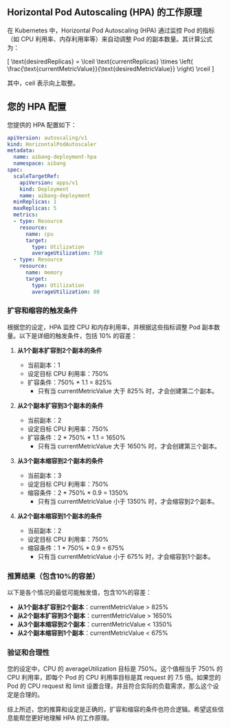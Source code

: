 ## Horizontal Pod Autoscaling (HPA) 的工作原理

在 Kubernetes 中，Horizontal Pod Autoscaling (HPA) 通过监控 Pod 的指标（如 CPU 利用率、内存利用率等）来自动调整 Pod 的副本数量。其计算公式为：

\[ \text{desiredReplicas} = \lceil \text{currentReplicas} \times \left( \frac{\text{currentMetricValue}}{\text{desiredMetricValue}} \right) \rceil \]

其中，ceil 表示向上取整。

## 您的 HPA 配置

您提供的 HPA 配置如下：

```yaml
apiVersion: autoscaling/v1
kind: HorizontalPodAutoscaler
metadata:
  name: aibang-deployment-hpa
  namespace: aibang
spec:
  scaleTargetRef:
    apiVersion: apps/v1
    kind: Deployment
    name: aibang-deployment
  minReplicas: 1
  maxReplicas: 5
  metrics:
  - type: Resource
    resource:
      name: cpu
      target:
        type: Utilization
        averageUtilization: 750
  - type: Resource
    resource:
      name: memory
      target:
        type: Utilization
        averageUtilization: 80
```

### 扩容和缩容的触发条件

根据您的设定，HPA 监控 CPU 和内存利用率，并根据这些指标调整 Pod 副本数量。以下是详细的触发条件，包括 10% 的容差：

1. **从1个副本扩容到2个副本的条件**
   - 当前副本：1
   - 设定目标 CPU 利用率：750%
   - 扩容条件：750% * 1.1 = 825%
     - 只有当 currentMetricValue 大于 825% 时，才会创建第二个副本。

2. **从2个副本扩容到3个副本的条件**
   - 当前副本：2
   - 设定目标 CPU 利用率：750%
   - 扩容条件：2 * 750% * 1.1 = 1650%
     - 只有当 currentMetricValue 大于 1650% 时，才会创建第三个副本。

3. **从3个副本缩容到2个副本的条件**
   - 当前副本：3
   - 设定目标 CPU 利用率：750%
   - 缩容条件：2 * 750% * 0.9 = 1350%
     - 只有当 currentMetricValue 小于 1350% 时，才会缩容到2个副本。

4. **从2个副本缩容到1个副本的条件**
   - 当前副本：2
   - 设定目标 CPU 利用率：750%
   - 缩容条件：1 * 750% * 0.9 = 675%
     - 只有当 currentMetricValue 小于 675% 时，才会缩容到1个副本。

### 推算结果（包含10%的容差）

以下是各个情况的最低可能触发值，包含10%的容差：

- **从1个副本扩容到2个副本**：currentMetricValue > 825%
- **从2个副本扩容到3个副本**：currentMetricValue > 1650%
- **从3个副本缩容到2个副本**：currentMetricValue < 1350%
- **从2个副本缩容到1个副本**：currentMetricValue < 675%

### 验证和合理性

您的设定中，CPU 的 averageUtilization 目标是 750%。这个值相当于 750% 的 CPU 利用率，即每个 Pod 的 CPU 利用率目标是其 request 的 7.5 倍。如果您的 Pod 的 CPU request 和 limit 设置合理，并且符合实际的负载需求，那么这个设定是合理的。

综上所述，您的推算和设定是正确的，扩容和缩容的条件也符合逻辑。希望这些信息能帮您更好地理解 HPA 的工作原理。